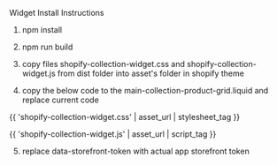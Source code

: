 Widget Install Instructions

1. npm install
2. npm run build

3. copy files shopify-collection-widget.css and shopify-collection-widget.js from dist folder into asset's folder in shopify theme

4. copy the below code to the main-collection-product-grid.liquid and replace current code

<!-- Load widget styles -->

{{ 'shopify-collection-widget.css' | asset_url | stylesheet_tag }}

<!-- Widget container -->
<div 
  id="shopify-collection-widget"
  data-collection-handle="{{ collection.handle }}"
  data-shop-domain="{{ shop.permanent_domain }}"
  data-storefront-token="STOREFRONT-API-TOKEN"
></div>

<!-- Load widget script -->

{{ 'shopify-collection-widget.js' | asset_url | script_tag }}

5. replace data-storefront-token with actual app storefront token
